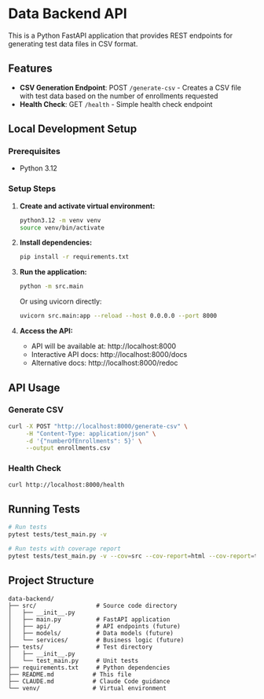 # Data Backend API

This is a Python FastAPI application that provides REST endpoints for generating test data files in CSV format.

## Features

- **CSV Generation Endpoint**: POST `/generate-csv` - Creates a CSV file with test data based on the number of enrollments requested
- **Health Check**: GET `/health` - Simple health check endpoint

## Local Development Setup

### Prerequisites
- Python 3.12

### Setup Steps

1. **Create and activate virtual environment:**
   ```bash
   python3.12 -m venv venv
   source venv/bin/activate
   ```

2. **Install dependencies:**
   ```bash
   pip install -r requirements.txt
   ```

3. **Run the application:**
   ```bash
   python -m src.main
   ```
   
   Or using uvicorn directly:
   ```bash
   uvicorn src.main:app --reload --host 0.0.0.0 --port 8000
   ```

4. **Access the API:**
   - API will be available at: http://localhost:8000
   - Interactive API docs: http://localhost:8000/docs
   - Alternative docs: http://localhost:8000/redoc

## API Usage

### Generate CSV
```bash
curl -X POST "http://localhost:8000/generate-csv" \
     -H "Content-Type: application/json" \
     -d '{"numberOfEnrollments": 5}' \
     --output enrollments.csv
```

### Health Check
```bash
curl http://localhost:8000/health
```

## Running Tests

```bash
# Run tests
pytest tests/test_main.py -v

# Run tests with coverage report
pytest tests/test_main.py -v --cov=src --cov-report=html --cov-report=term
```

## Project Structure

```
data-backend/
├── src/                 # Source code directory
│   ├── __init__.py
│   ├── main.py          # FastAPI application
│   ├── api/             # API endpoints (future)
│   ├── models/          # Data models (future)
│   └── services/        # Business logic (future)
├── tests/               # Test directory
│   ├── __init__.py
│   └── test_main.py     # Unit tests
├── requirements.txt     # Python dependencies
├── README.md           # This file
├── CLAUDE.md           # Claude Code guidance
└── venv/               # Virtual environment
```